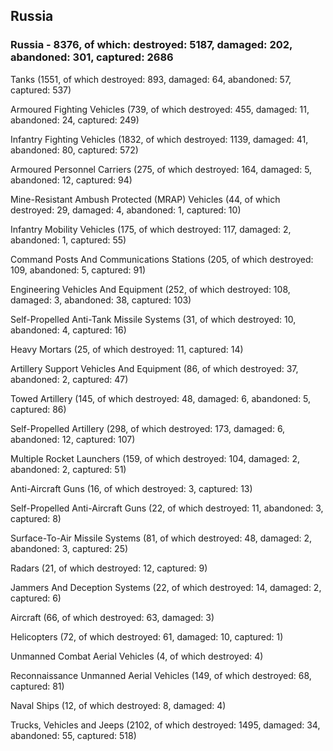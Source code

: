
 
 ## Russia
 
 ### Russia - 8376, of which: destroyed: 5187, damaged: 202, abandoned: 301, captured: 2686

 

 

 Tanks (1551, of which destroyed: 893, damaged: 64, abandoned: 57, captured: 537)

 Armoured Fighting Vehicles (739, of which destroyed: 455, damaged: 11, abandoned: 24, captured: 249)

 Infantry Fighting Vehicles (1832, of which destroyed: 1139, damaged: 41, abandoned: 80, captured: 572)

 Armoured Personnel Carriers (275, of which destroyed: 164, damaged: 5, abandoned: 12, captured: 94)

 Mine-Resistant Ambush Protected (MRAP) Vehicles (44, of which destroyed: 29, damaged: 4, abandoned: 1, captured: 10)

 Infantry Mobility Vehicles (175, of which destroyed: 117, damaged: 2, abandoned: 1, captured: 55)

 Command Posts And Communications Stations (205, of which destroyed: 109, abandoned: 5, captured: 91)

 Engineering Vehicles And Equipment (252, of which destroyed: 108, damaged: 3, abandoned: 38, captured: 103)

 Self-Propelled Anti-Tank Missile Systems (31, of which destroyed: 10, abandoned: 4, captured: 16)

 Heavy Mortars (25, of which destroyed: 11, captured: 14)

 Artillery Support Vehicles And Equipment (86, of which destroyed: 37, abandoned: 2, captured: 47)

 Towed Artillery (145, of which destroyed: 48, damaged: 6, abandoned: 5, captured: 86)

 Self-Propelled Artillery (298, of which destroyed: 173, damaged: 6, abandoned: 12, captured: 107)

 Multiple Rocket Launchers (159, of which destroyed: 104, damaged: 2, abandoned: 2, captured: 51)

 Anti-Aircraft Guns (16, of which destroyed: 3, captured: 13)

 Self-Propelled Anti-Aircraft Guns (22, of which destroyed: 11, abandoned: 3, captured: 8)

 Surface-To-Air Missile Systems (81, of which destroyed: 48, damaged: 2, abandoned: 3, captured: 25)

 Radars (21, of which destroyed: 12, captured: 9)

 Jammers And Deception Systems (22, of which destroyed: 14, damaged: 2, captured: 6)

 Aircraft (66, of which destroyed: 63, damaged: 3)

 Helicopters (72, of which destroyed: 61, damaged: 10, captured: 1)

 Unmanned Combat Aerial Vehicles (4, of which destroyed: 4)

 Reconnaissance Unmanned Aerial Vehicles (149, of which destroyed: 68, captured: 81)

 Naval Ships (12, of which destroyed: 8, damaged: 4)

 Trucks, Vehicles and Jeeps (2102, of which destroyed: 1495, damaged: 34, abandoned: 55, captured: 518)

